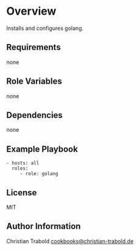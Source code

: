 # Overview

Installs and configures golang.


## Requirements

none

## Role Variables

none

## Dependencies

none

## Example Playbook

    - hosts: all
      roles:
         - role: golang

## License

MIT

## Author Information

Christian Trabold <cookbooks@christian-trabold.de>

